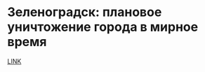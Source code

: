 # Зеленоградск: плановое уничтожение города в мирное время



[LINK](https://varlamov.ru/2537478.html)